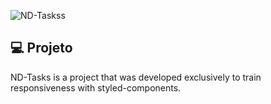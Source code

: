 
![ND-Taskss](https://github.com/NiltonDutra/NDTasks/assets/67064216/f1b3f2bf-ca4b-423a-9c33-67ea125d783e)


## 💻 Projeto

ND-Tasks is a project that was developed exclusively to train responsiveness with styled-components.


